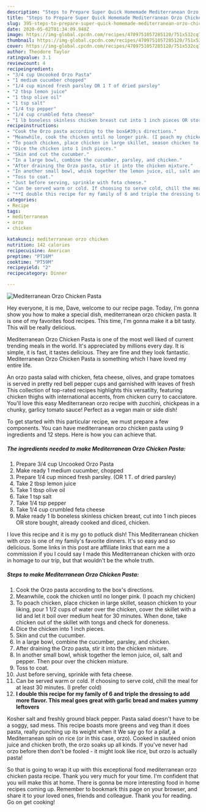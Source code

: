 ```yaml
---
description: "Steps to Prepare Super Quick Homemade Mediterranean Orzo Chicken Pasta"
title: "Steps to Prepare Super Quick Homemade Mediterranean Orzo Chicken Pasta"
slug: 395-steps-to-prepare-super-quick-homemade-mediterranean-orzo-chicken-pasta
date: 2020-05-02T01:34:09.948Z
image: https://img-global.cpcdn.com/recipes/4709751057285120/751x532cq70/mediterranean-orzo-chicken-pasta-recipe-main-photo.jpg
thumbnail: https://img-global.cpcdn.com/recipes/4709751057285120/751x532cq70/mediterranean-orzo-chicken-pasta-recipe-main-photo.jpg
cover: https://img-global.cpcdn.com/recipes/4709751057285120/751x532cq70/mediterranean-orzo-chicken-pasta-recipe-main-photo.jpg
author: Theodore Taylor
ratingvalue: 3.1
reviewcount: 4
recipeingredient:
- "3/4 cup Uncooked Orzo Pasta"
- "1 medium cucumber chopped"
- "1/4 cup minced fresh parsley OR 1 T of dried parsley"
- "2 tbsp lemon juice"
- "1 tbsp olive oil"
- "1 tsp salt"
- "1/4 tsp pepper"
- "1/4 cup crumbled feta cheese"
- "1 lb boneless skinless chicken breast cut into 1 inch pieces OR store bought already cooked and diced chicken"
recipeinstructions:
- "Cook the Orzo pasta according to the box&#39;s directions."
- "Meanwhile, cook the chicken until no longer pink. (I poach my chicken)"
- "To poach chicken, place chicken in large skillet, season chicken to your liking, pour 1 1/2 cups of water over the chicken, cover the skillet with a lid and let it boil over medium heat for 30 minutes. When done, take chicken out of the skillet with tongs and check for doneness."
- "Dice the chicken into 1 inch pieces."
- "Skin and cut the cucumber."
- "In a large bowl, combine the cucumber, parsley, and chicken."
- "After draining the Orzo pasta, stir it into the chicken mixture."
- "In another small bowl, whisk together the lemon juice, oil, salt and pepper. Then pour over the chicken mixture."
- "Toss to coat."
- "Just before serving, sprinkle with feta cheese."
- "Can be served warm or cold. If choosing to serve cold, chill the meal for at least 30 minutes. (I prefer cold)"
- "**I double this recipe for my family of 6 and triple the dressing to add more flavor. This meal goes great with garlic bread and makes yummy leftovers**"
categories:
- Recipe
tags:
- mediterranean
- orzo
- chicken

katakunci: mediterranean orzo chicken 
nutrition: 142 calories
recipecuisine: American
preptime: "PT16M"
cooktime: "PT59M"
recipeyield: "2"
recipecategory: Dinner

---
```



![Mediterranean Orzo Chicken Pasta](https://img-global.cpcdn.com/recipes/4709751057285120/751x532cq70/mediterranean-orzo-chicken-pasta-recipe-main-photo.jpg)

Hey everyone, it is me, Dave, welcome to our recipe page. Today, I'm gonna show you how to make a special dish, mediterranean orzo chicken pasta. It is one of my favorites food recipes. This time, I'm gonna make it a bit tasty. This will be really delicious.

Mediterranean Orzo Chicken Pasta is one of the most well liked of current trending meals in the world. It's appreciated by millions every day. It is simple, it is fast, it tastes delicious. They are fine and they look fantastic. Mediterranean Orzo Chicken Pasta is something which I have loved my entire life.

An orzo pasta salad with chicken, feta cheese, olives, and grape tomatoes is served in pretty red bell pepper cups and garnished with leaves of fresh This collection of top-rated recipes highlights this versatilty, featuring chicken thighs with international accents, from chicken curry to cacciatore. You&#39;ll love this easy Mediterranean orzo recipe with zucchini, chickpeas in a chunky, garlicy tomato sauce! Perfect as a vegan main or side dish!


To get started with this particular recipe, we must prepare a few components. You can have mediterranean orzo chicken pasta using 9 ingredients and 12 steps. Here is how you can achieve that.

<!--inarticleads1-->

##### The ingredients needed to make Mediterranean Orzo Chicken Pasta:

1. Prepare 3/4 cup Uncooked Orzo Pasta
1. Make ready 1 medium cucumber, chopped
1. Prepare 1/4 cup minced fresh parsley. (OR 1 T. of dried parsley)
1. Take 2 tbsp lemon juice
1. Take 1 tbsp olive oil
1. Take 1 tsp salt
1. Take 1/4 tsp pepper
1. Take 1/4 cup crumbled feta cheese
1. Make ready 1 lb boneless skinless chicken breast, cut into 1 inch pieces OR store bought, already cooked and diced, chicken.


I love this recipe and it is my go to potluck dish! This Mediterranean chicken with orzo is one of my family&#39;s favorite dinners. It&#39;s so easy and so delicious. Some links in this post are affiliate links that earn me a commission if you I could say I made this Mediterranean chicken with orzo in homage to our trip, but that wouldn&#39;t be the whole truth. 

<!--inarticleads2-->

##### Steps to make Mediterranean Orzo Chicken Pasta:

1. Cook the Orzo pasta according to the box&#39;s directions.
1. Meanwhile, cook the chicken until no longer pink. (I poach my chicken)
1. To poach chicken, place chicken in large skillet, season chicken to your liking, pour 1 1/2 cups of water over the chicken, cover the skillet with a lid and let it boil over medium heat for 30 minutes. When done, take chicken out of the skillet with tongs and check for doneness.
1. Dice the chicken into 1 inch pieces.
1. Skin and cut the cucumber.
1. In a large bowl, combine the cucumber, parsley, and chicken.
1. After draining the Orzo pasta, stir it into the chicken mixture.
1. In another small bowl, whisk together the lemon juice, oil, salt and pepper. Then pour over the chicken mixture.
1. Toss to coat.
1. Just before serving, sprinkle with feta cheese.
1. Can be served warm or cold. If choosing to serve cold, chill the meal for at least 30 minutes. (I prefer cold)
1. **I double this recipe for my family of 6 and triple the dressing to add more flavor. This meal goes great with garlic bread and makes yummy leftovers**


Kosher salt and freshly ground black pepper. Pasta salad doesn&#39;t have to be a soggy, sad mess. This recipe boasts more greens and veg than it does pasta, really punching up its weight when it We say go for a pilaf, a Mediterranean spin on rice (or in this case, orzo). Cooked in sautéed onion juice and chicken broth, the orzo soaks up all kinds. If you&#39;ve never had orzo before then don&#39;t be fooled - it might look like rice, but orzo is actually pasta! 

So that is going to wrap it up with this exceptional food mediterranean orzo chicken pasta recipe. Thank you very much for your time. I'm confident that you will make this at home. There is gonna be more interesting food in home recipes coming up. Remember to bookmark this page on your browser, and share it to your loved ones, friends and colleague. Thank you for reading. Go on get cooking!

